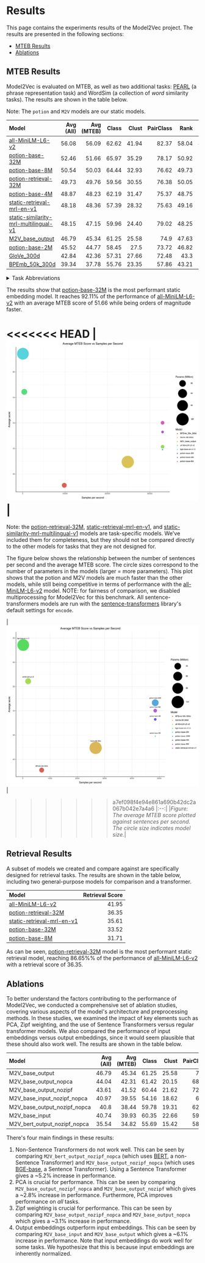 # Results

This page contains the experiments results of the Model2Vec project. The results are presented in the following sections:
- [MTEB Results](#mteb-results)
- [Ablations](#ablations)

## MTEB Results

Model2Vec is evaluated on MTEB, as well as two additional tasks: [PEARL](https://github.com/tigerchen52/PEARL) (a phrase representation task) and WordSim (a collection of _word_ similarity tasks). The results are shown in the table below.

Note: The `potion` and `M2V` models are our static models.

| Model                  |   Avg (All) |   Avg (MTEB) |   Class |   Clust |   PairClass |   Rank |    Ret |    STS |    Sum |   Pearl |   WordSim |
|:-----------------------|------------:|-------------:|--------:|--------:|------------:|-------:|-------:|-------:|-------:|--------:|----------:|
| [all-MiniLM-L6-v2](https://huggingface.co/sentence-transformers/all-MiniLM-L6-v2)        | 56.08     | 56.09      | 62.62  | 41.94  | 82.37     | 58.04  | 41.95  | 78.90  | 30.81  | 60.83  | 49.91   |
| [potion-base-32M](https://huggingface.co/minishlab/potion-base-32M)                     | 52.46     | 51.66      | 65.97  | 35.29  | 78.17     | 50.92  | 33.52  | 74.22  | 29.78  | 55.37  | 55.15   |
| [potion-base-8M](https://huggingface.co/minishlab/potion-base-8M)                       | 50.54     | 50.03      | 64.44  | 32.93  | 76.62     | 49.73  | 31.71  | 73.24  | 29.28  | 53.54  | 50.75   |
| [potion-retrieval-32M](https://huggingface.co/minishlab/potion-retrieval-32M)           | 49.73     | 49.76      | 59.56  | 30.55  | 76.38     | 50.05  | 36.35  | 73.22  | 28.85  | 49.31  | 50.02   |
| [potion-base-4M](https://huggingface.co/minishlab/potion-base-4M)                       | 48.87     | 48.23      | 62.19  | 31.47  | 75.37     | 48.75  | 29.11  | 72.19  | 28.89  | 52.55  | 49.21   |
| [static-retrieval-mrl-en-v1](https://huggingface.co/minishlab/static-retrieval-mrl-en-v1) | 48.18     | 48.36      | 57.39  | 28.32  | 75.63     | 49.16  | 35.61  | 72.18  | 28.64  | 49.68  | 44.76   |
| [static-similarity-mrl-multilingual-v1](https://huggingface.co/minishlab/static-similarity-mrl-multilingual-v1) | 48.15     | 47.15      | 59.96  | 24.40  | 79.02     | 48.25  | 29.54  | 74.88  | 30.28  | 51.66  | 51.66   |
| [M2V_base_output](https://huggingface.co/minishlab/M2V_base_output)                     | 46.79     | 45.34      | 61.25  | 25.58  | 74.9      | 47.63  | 26.14  | 68.58  | 29.2   | 54.02  | 49.18   |
| [potion-base-2M](https://huggingface.co/minishlab/potion-base-2M)                       | 45.52     | 44.77      | 58.45  | 27.5   | 73.72     | 46.82  | 24.13  | 70.14  | 31.51  | 50.82  | 44.72   |
| [GloVe_300d](https://huggingface.co/sentence-transformers/average_word_embeddings_glove.6B.300d)             | 42.84     | 42.36      | 57.31  | 27.66  | 72.48     | 43.3   | 22.78  | 61.9   | 28.81  | 45.65  | 43.05   |
| [BPEmb_50k_300d](https://github.com/bheinzerling/bpemb)                                  | 39.34     | 37.78      | 55.76  | 23.35  | 57.86     | 43.21  | 17.5   | 55.1   | 29.74  | 47.56  | 41.28   |


<details>
  <summary>  Task Abbreviations </summary>

For readability, the MTEB task names are abbreviated as follows:
- Class: Classification
- Clust: Clustering
- PairClass: PairClassification
- Rank: Reranking
- Ret: Retrieval
- STS: Semantic Textual Similarity
- Sum: Summarization
</details>

The results show that [potion-base-32M](https://huggingface.co/minishlab/potion-base-32M) is the most performant static embedding model. It reaches 92.11% of the performance of [all-MiniLM-L6-v2](https://huggingface.co/sentence-transformers/all-MiniLM-L6-v2) with an average MTEB score of 51.66 while being orders of magnitude faster.

<<<<<<< HEAD
| ![Description](../assets/images/speed_vs_mteb_score_v2.png) |
=======
Note: the [potion-retrieval-32M](https://huggingface.co/minishlab/potion-retrieval-32M), [static-retrieval-mrl-en-v1](https://huggingface.co/minishlab/static-retrieval-mrl-en-v1), and [static-similarity-mrl-multilingual-v1](https://huggingface.co/minishlab/static-similarity-mrl-multilingual-v1) models are task-specific models. We've included them for completeness, but they should not be compared directly to the other models for tasks that they are not designed for.

The figure below shows the relationship between the number of sentences per second and the average MTEB score. The circle sizes correspond to the number of parameters in the models (larger = more parameters).
This plot shows that the potion and M2V models are much faster than the other models, while still being competitive in terms of performance with the [all-MiniLM-L6-v2](https://huggingface.co/sentence-transformers/all-MiniLM-L6-v2) model.
NOTE: for fairness of comparison, we disabled multiprocessing for Model2Vec for this benchmark. All sentence-transformers models are run with the [sentence-transformers](https://github.com/UKPLab/sentence-transformers) library's default settings for `encode`.

| ![Description](../assets/images/speed_vs_mteb_score_v3.png) |
>>>>>>> a7ef098f4e94e861a690b42dc2a067b042e7a4a6
|:--:|
|*Figure: The average MTEB score plotted against sentences per second. The circle size indicates model size.*|


## Retrieval Results

A subset of models we created and compare against are specifically designed for retrieval tasks. The results are shown in the table below, including two general-purpose models for comparison and a transformer.

| Model                  |   Retrieval Score |
|:-----------------------|------------------:|
| [all-MiniLM-L6-v2](https://huggingface.co/sentence-transformers/all-MiniLM-L6-v2)        | 41.95              |
| [potion-retrieval-32M](https://huggingface.co/minishlab/potion-retrieval-32M)           | 36.35              |
| [static-retrieval-mrl-en-v1](https://huggingface.co/minishlab/static-retrieval-mrl-en-v1) | 35.61     |
| [potion-base-32M](https://huggingface.co/minishlab/potion-base-32M)                     | 33.52              |
| [potion-base-8M](https://huggingface.co/minishlab/potion-base-8M)                       | 31.71              |

As can be seen, [potion-retrieval-32M](https://huggingface.co/minishlab/potion-retrieval-32M) model is the most performant static retrieval model, reaching 86.65%% of the performance of [all-MiniLM-L6-v2](https://huggingface.co/sentence-transformers/all-MiniLM-L6-v2) with a retrieval score of 36.35.

## Ablations

To better understand the factors contributing to the performance of Model2Vec, we conducted a comprehensive set of ablation studies, covering various aspects of the model's architecture and preprocessing methods. In these studies, we examined the impact of key elements such as PCA, Zipf weighting, and the use of Sentence Transformers versus regular transformer models. We also compared the performance of input embeddings versus output embeddings, since it would seem plausible that these should also work well. The results are shown in the table below.


| Model                        |   Avg (All) |   Avg (MTEB) |   Class |   Clust |   PairClass |   Rank |   Ret |   STS |   Sum |   Pearl |   WordSim |
|:-----------------------------|------------:|-------------:|--------:|--------:|------------:|-------:|------:|------:|------:|--------:|----------:|
| M2V_base_output              |       46.79 |        45.34 |   61.25 |   25.58 |       74.9  |  47.63 | 26.14 | 68.58 | 29.2  |   54.02 |     49.18 |
| M2V_base_output_nopca        |       44.04 |        42.31 |   61.42 |   20.15 |       68.21 |  44.67 | 25.25 | 61.87 | 29.85 |   51.02 |     48.96 |
| M2V_base_output_nozipf       |       43.61 |        41.52 |   60.44 |   21.62 |       72.15 |  45.57 | 20.35 | 62.71 | 30.66 |   52.28 |     49.17 |
| M2V_base_input_nozipf_nopca  |       40.97 |        39.55 |   54.16 |   18.62 |       68.3  |  43.65 | 23.63 | 59.38 | 32.04 |   50.19 |     40.52 |
| M2V_base_output_nozipf_nopca |       40.8  |        38.44 |   59.78 |   19.31 |       62.39 |  42.26 | 19.01 | 55.16 | 30    |   49.09 |     48.97 |
| M2V_base_input               |       40.74 |        39.93 |   60.35 |   22.66 |       59.63 |  43.02 | 25.47 | 50.05 | 29.35 |   50.61 |     34.47 |
| M2V_bert_output_nozipf_nopca              |       35.54 |        34.82 |   55.69 |   15.42 |       58.68 |  39.87 | 12.92 | 55.24 | 30.15 |   46.9  |     26.72 |


There's four main findings in these results:
1. Non-Sentence Transformers do not work well. This can be seen by comparing `M2V_bert_output_nozipf_nopca` (which uses [BERT](https://huggingface.co/google-bert/bert-base-uncased), a non-Sentence Transformer) and `M2V_base_output_nozipf_nopca` (which uses [BGE-base](https://huggingface.co/BAAI/bge-base-en-v1.5), a Sentence Transformer). Using a Sentence Transformer gives a ~5.2% increase in performance.
2. PCA is crucial for performance. This can be seen by comparing `M2V_base_output_nozipf_nopca` and `M2V_base_output_nozipf` which gives a ~2.8% increase in performance. Furthermore, PCA improves performance on _all_ tasks.
3. Zipf weighting is crucial for performance. This can be seen by comparing `M2V_base_output_nozipf_nopca` and `M2V_base_output_nopca` which gives a ~3.1% increase in performance.
4. Output embeddings outperform input embeddings. This can be seen by comparing `M2V_base_input` and `M2V_base_output` which gives a ~6.1% increase in performance. Note that input embeddings do work well for some tasks. We hypothesize that this is because input embeddings are inherently normalized.
